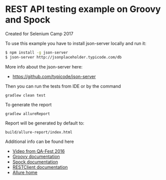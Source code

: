 # REST API testing example on Groovy and Spock
Created for Selenium Camp 2017

To use this example you have to install json-server locally and run it:
```bash
$ npm install -g json-server
$ json-server http://jsonplaceholder.typicode.com/db
```

More info about the json-server here:
* https://github.com/typicode/json-server

Then you can run the tests from IDE or by the command

```
gradlew clean test
```

To generate the report
```
gradlew allureReport
```

Report will be generated by default to:
```
build/allure-report/index.html
```

Additional info can be found here

* [Video from QA-Fest 2016](https://youtu.be/5elqH5UNwkk)
* [Groovy documentation](http://groovy-lang.org/documentation.html)
* [Spock documentation](http://spockframework.org/spock/docs/1.1-rc-2/all_in_one.html)
* [RESTClient documentation](https://github.com/jgritman/httpbuilder/wiki/RESTClient)
* [Allure home](http://allure.qatools.ru/)
